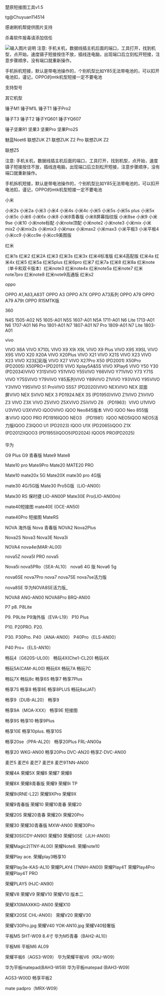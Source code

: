 楚原短接图工具v1.5

 tg@Chuyuan114514 

感谢刷机帮提供图片支持

杀毒软件报毒请添加信任

![输入图片说明](https://images.gitee.com/uploads/images/2021/1110/185810_7f5238cb_5126886.png "捕获.PNG")
注意: 手机关机，数据线插主机后面的端口，工具打开，找到机型，点开始，速度镊子短接按住不放，插线连电脑，出现端口后立刻松开短接，注意步骤顺序，没有端口就重新操作。

 手机拆机短接，默认是带电池操作的，个别机型比如Y85无法带电池的，可以扣开电池扣，谨记，OPPO的mtk机型短接一定不要电池

支持型号

其它机型

锤子M1           锤子M1L        锤子T1                锤子Pro2

锤子T3             锤子T2          锤子YQ601           锤子YQ607

锤子坚果R1      坚果3            坚果Pro                坚果Pro2S

魅蓝Noet6       联想ZUK Z1    联想ZUK Z2 Pro   联想ZUK Z2    


联想Z5

注意: 手机关机，数据线插主机后面的端口，工具打开，找到机型，点开始，速度镊子短接按住不放，插线连电脑，出现端口后立刻松开短接，注意步骤顺序，没有端口就重新操作。

 手机拆机短接，默认是带电池操作的，个别机型比如Y85无法带电池的，可以扣开电池扣，谨记，OPPO的mtk机型短接一定不要电池

小米

小米2s 小米2a 小米3 小米4 小米4s 小米4c 小米5 小米5s 小米5s plus 小米5x 小米5c 小米6 小米6x 小米8 小米8青春版 
小米8屏幕指纹版 小米8se 小米9 小米9se 小米10 小米note标配 小米note顶配  小米note2 小米note3 小米mix
小米mix2 小米mix2s 小米mix3 小米max 小米max2 小米max3 小米平板3 小米平板4 小米cc9 小米cc9e 小米cc9美图版

红米

红米1s 红米2 红米2A 红米3 红米3s 红米3x 红米4标准版 红米4高配版 红米4a 红米4x 红米5 红米5a 红米5plus 红米6pro 红米7
红米7a 红米8 红米8a 红米note（单卡和双卡版本）红米note3 红米note4x 红米note5a 红米note7 红米note7pro 红米note8
红米note9高通版 红米s2

oppo

OPPO A1,A83,A83T  OPPO A3 OPPO A7X  OPPO A73系列 OPPO A79 OPPO A79 A79t OPPO R15MTK版

360

N4S 1505-A02 N5 1605-A01 N5S 1607-A01 N5A 1711-A01 N6 Lite 1713-A01 N6 1707-A01 N6 Pro 1801-A01 N7 1807-A01
N7 Pro 1809-A01 N7 Lite 1803-A01

vivo


VIVO X6A VIVO X710L VIVO X9 X9i X9L VIVO X9 Plus  VIVO X9S X9SL  VIVO X9S VIVO X20 X20A VIVO X20Plus VIVO X21
VIVO X21S VIVO X23 VIVO X23 VIVO X23幻彩版 VIVO X27 VIVO X27Pro X50 (PD2001) X50Pro (PD2005) X50PRO+(PD2011)
VIVO Xplay5A&5S VIVO XPlay6 VIVO Y50 Y30 (PD2034)VIVO Y31SVIVO Y51VIVO Y55VIVO Y66VIVO Y71VIVO Y73 Y71S
VIVO Y75SVIVO Y79VIVO Y85系列VIVO Y89VIVO Z1VIVO Y93VIVO Y95VIVO Y3VIVO Y9SVIVO S1 ProVIVO S5S7 (PD2020)VIVO NEXVIVO NEX 双面屏VIVO NEX SVIVO NEX 3 PD1924.NEX 3S (PD1950)VIVO Z1VIVO Z1iVIVO Z3
VIVO Z3X VIVO Z5VIVO Z5XVIVO Z5iVIVO Z6 （PD1963）VIVO U1VIVO U3VIVO U3XVIVO iQOOVIVO iQOO Neo845版本
VIVO IQOO Neo 855版本VIVO IQOO PRO PD1916IQOO NEO3 （PD1981）IQOO NEO5IQOO NEO5活力版IQOO Z3IQOO U1 (PD2023)
IQOO U1X (PD2065)iQOO Z1X (PD2012)IQOO3 (PD1955)IQOO5(PD2024) IQOO5 PRO(PD2025)        

华为

G9 Plus             G9 青春版             Mate9            Mate8

Mate10 pro       Mate9Pro           Mate20          MATE20 PRO

Mate10             mate20x 5G         Mate20X         mate30 pro 4G版

mate30 4G/5G版     Mate30 Pro5G版（LiO-AN00）  

Mate30 RS 保时捷 LIO-AN00P Mate30E Pro(LIO-AN00m) 


mate40短接图 mate40E (OCE-AN50)

mate40Pro 短接图  MateRS

NOVA 海外版     Nova 青春版       NOVA2         Nova2Plus

Nova2S               Nova3               Nova3E          Nova3i

NOVA4                nova4e(MAR-AL00)                         

nova5Z nova5I PRO   nova5

Nova5i    nova5PRo（SEA-AL10）     nova6 4G 版  Nova6 5g 

nova6SE    nova7Pro    nova7   nova7SE   nova7se活力版

nova8SE  华为NOVA8SE活力版_

NOVA8 ANG-AN00  NOVA8Pro BRQ-AN00 

P7                        p8.                   P8Lite

P9.               P9Lite      P9海外版（EVA-L19）       P10 Plus

P10.            P20PRO.      P20.                

P30.            P30Pro.      P40（ANA-AN00）         P40Pro（ELS-AN00）

P40 Pro+（ELS-AN10）

畅玩4（G620S-UL00）             畅玩4X(Che1-CL20)        畅玩4X

畅玩5A(CAM-AL00)         畅玩6X  畅玩7A          畅玩7C

畅玩7X     畅玩8c   畅享6S   畅享7             畅享7Plus

畅享7S      畅享8   畅享8E    畅享8PLUS    畅玩8a(JAT)

畅享9（DUB-AL20）    畅享9

畅享9A（MOA-XXX）                畅享9E 短接图

畅享9S      畅享10                         畅享9Plus

畅享10E   畅享10plus.     畅享10S                   

畅享20se（PPA-AL20）  畅享20Plus FRL-AN00a


畅享20 WKG-AN00    畅享20Pro DVC-AN20             畅享Z-DVC-AN00

麦芒5       麦芒6   麦芒7      麦芒8            麦芒9TNN-AN00

荣耀4A       荣耀5X 荣耀6     荣耀7           荣耀8

荣耀8X       荣耀8青春版                    荣耀9             荣耀9i TP

荣耀9i(RNE-L22)             荣耀9XPro                                 荣耀9X

荣耀9青春版 荣耀10 荣耀10青春                         荣耀20         

荣耀20S        荣耀20青春   荣耀20i                          荣耀20Pro  

荣耀30          荣耀30青春版 MXW-AN00                           荣耀30Pro      


荣耀30S(CDY-AN90)        荣耀50  荣耀50SE（JLH-AN00）

荣耀Magic2(TNY-AL00)  荣耀Note8.                           荣耀note10


荣耀Play ace.                        荣耀play3畅享10

荣耀Play3e-KAS-AL10          荣耀PLAY4 (TNNH-AN00)
荣耀Play4T                          荣耀Play4Pro                      荣耀Play4T PRO

荣耀PLAY5 (HJC-AN90)

荣耀V8       荣耀V9   荣耀V10        荣耀V10 版本二

荣耀X10MAXKKG-AN00      荣耀X10   

荣耀X20SE CHL-AN00）     荣耀V20      荣耀V30

荣耀V30Pro.jpg  荣耀V40 YOK-AN10.jpg    荣耀V40轻奢版

平板M5 SHT-W09 8.4寸    华为M5青春（BAH2-AL10）

平板M6       平板M6 AL09

荣耀平板6（AGS3-W09）     华为荣耀平板V6（KRJ-W09）

华为平板matepad(BAH3-W59) 华为平板matepad (BAH3-W09)

AGS3-W00D 畅享平板2 

mate padpro（MRX-W09）                                      